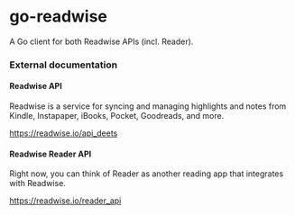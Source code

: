 # go-readwise

A Go client for both Readwise APIs (incl. Reader).

### External documentation

#### Readwise API

Readwise is a service for syncing and managing highlights and notes from Kindle, Instapaper, iBooks,
Pocket, Goodreads, and more.

https://readwise.io/api_deets

#### Readwise Reader API

Right now, you can think of Reader as another reading app that integrates with Readwise.

https://readwise.io/reader_api
